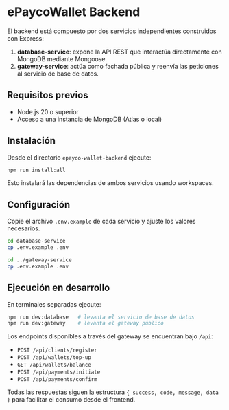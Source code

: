 # ePaycoWallet Backend

El backend está compuesto por dos servicios independientes construidos con Express:

1. **database-service**: expone la API REST que interactúa directamente con MongoDB mediante Mongoose.
2. **gateway-service**: actúa como fachada pública y reenvía las peticiones al servicio de base de datos.

## Requisitos previos

- Node.js 20 o superior
- Acceso a una instancia de MongoDB (Atlas o local)

## Instalación

Desde el directorio `epayco-wallet-backend` ejecute:

```bash
npm run install:all
```

Esto instalará las dependencias de ambos servicios usando workspaces.

## Configuración

Copie el archivo `.env.example` de cada servicio y ajuste los valores necesarios.

```bash
cd database-service
cp .env.example .env

cd ../gateway-service
cp .env.example .env
```

## Ejecución en desarrollo

En terminales separadas ejecute:

```bash
npm run dev:database   # levanta el servicio de base de datos 
npm run dev:gateway    # levanta el gateway público 
```

Los endpoints disponibles a través del gateway se encuentran bajo `/api`:

- `POST /api/clients/register`
- `POST /api/wallets/top-up`
- `GET /api/wallets/balance`
- `POST /api/payments/initiate`
- `POST /api/payments/confirm`

Todas las respuestas siguen la estructura `{ success, code, message, data }` para facilitar el consumo desde el frontend.